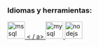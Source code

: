 <h3 align = "left"> Idiomas y herramientas: </h3>
<p align = "left"> <a href = "https://www.microsoft.com/en-us/sql-server" target = " _blank "> <img src =" https://www.svgrepo.com/show/303229/microsoft-sql-server-logo.svg "alt =" mssql "width =" 40 "height =" 40 "/> < / a> <a href="https://www.mysql.com/" target="_blank"> <img src = "https://raw.githubusercontent.com/devicons/devicon/master/icons/mysql/ mysql-original-wordmark.svg "alt =" mysql "width =" 40 "height =" 40 "/> </a> <a href="https://nodejs.org" target="_blank"> <img src = "https: // sin procesar.githubusercontent.com/devicons/devicon/master/icons/nodejs/nodejs-original-wordmark.svg "alt =" nodejs "width =" 40 "height =" 40 "/> </a> </p>
